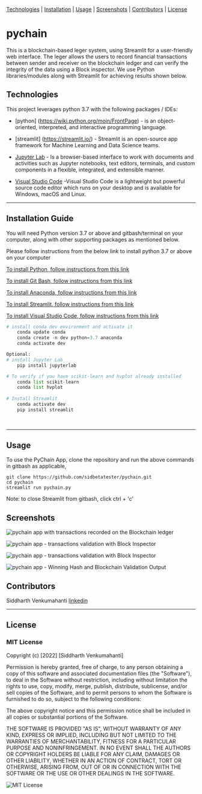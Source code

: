 [Technologies](#Technologies) | [Installation](#installation-guide) | [Usage](#usage) | [Screenshots](#screenshots) | [Contributors](#contributors) | [License](#license)

# pychain
This is a blockchain-based leger system, using Streamlit for a user-friendly web interface. The leger allows the users to record financial transactions between sender and receiver on the blockchain ledger and can verify the integrity of the data using a Block inspector. We use Python libraries/modules along with Streamlit for achieving results shown below. 

## Technologies

This project leverages python 3.7 with the following packages / IDEs:

* [python] (https://wiki.python.org/moin/FrontPage) - is an object-oriented, interpreted, and interactive programming language.

* [streamlit] (https://streamlit.io/) - Streamlit is an open-source app framework for Machine Learning and Data Science teams.

* [Jupyter Lab](https://jupyterlab.readthedocs.io/en/stable/#) - Is a browser-based interface to work with documents and activities such as Jupyter notebooks, text editors, terminals, and custom components in a flexible, integrated, and extensible manner.

* [Visual Studio Code](https://code.visualstudio.com/?wt.mc_id=DX_841432) -Visual Studio Code is a lightweight but powerful source code editor which runs on your desktop and is available for Windows, macOS and Linux. 

---

## Installation Guide

You will need Python version 3.7 or above and gitbash/terminal on your computer, along with other supporting packages as mentioned below. 

Please follow instructions from the below link to install python 3.7 or above on your computer

[To install Python, follow instructions from this link](https://www.python.org/downloads/)

[To install Git Bash, follow instructions from this link](https://github.com/git-guides/install-git)

[To install Anaconda, follow instructions from this link ](https://docs.anaconda.com/anaconda/install/)

[To install Streamlit, follow instructions from this link ](https://docs.streamlit.io/library/get-started/installation)

[To install Visual Studio Code, follow instructions from this link ](https://code.visualstudio.com/docs/setup/setup-overview)

```python
# install conda dev environment and activate it
    conda update conda
    conda create -n dev python=3.7 anaconda
    conda activate dev

Optional:
# install Jupyter Lab
    pip install jupyterlab

# To verify if you have scikit-learn and hvplot already installed
    conda list scikit-learn
    conda list hvplot
  
# Install Streamlit 
    conda activate dev
    pip install streamlit 
    
 
```

---


## Usage

To use the PyChain App, clone the repository and run the above commands in gitbash as applicable,

```git
git clone https://github.com/sidbetatester/pychain.git
cd pychain
streamlit run pychain.py
```
Note: to close Streamlit from gitbash, click ctrl + 'c'

## Screenshots

![pychain app with transactions recorded on the Blockchain ledger](Images/image1.jpg)

![pychain app - transactions validation with Block Inspector](Images/image2.jpg)

![pychain app - transactions validation with Block Inspector](Images/image3.jpg)

![pychain app - Winning Hash and Blockchain Validation Output](Images/image4.jpg)


## Contributors

Siddharth Venkumahanti
[linkedin](https://www.linkedin.com/in/siddharthvenkumahanti/)


---


## License

### MIT License

Copyright (c) [2022] [Siddharth Venkumahanti]

Permission is hereby granted, free of charge, to any person obtaining a copy
of this software and associated documentation files (the "Software"), to deal
in the Software without restriction, including without limitation the rights
to use, copy, modify, merge, publish, distribute, sublicense, and/or sell
copies of the Software, and to permit persons to whom the Software is
furnished to do so, subject to the following conditions:

The above copyright notice and this permission notice shall be included in all
copies or substantial portions of the Software.

THE SOFTWARE IS PROVIDED "AS IS", WITHOUT WARRANTY OF ANY KIND, EXPRESS OR
IMPLIED, INCLUDING BUT NOT LIMITED TO THE WARRANTIES OF MERCHANTABILITY,
FITNESS FOR A PARTICULAR PURPOSE AND NONINFRINGEMENT. IN NO EVENT SHALL THE
AUTHORS OR COPYRIGHT HOLDERS BE LIABLE FOR ANY CLAIM, DAMAGES OR OTHER
LIABILITY, WHETHER IN AN ACTION OF CONTRACT, TORT OR OTHERWISE, ARISING FROM,
OUT OF OR IN CONNECTION WITH THE SOFTWARE OR THE USE OR OTHER DEALINGS IN THE
SOFTWARE.

![MIT License](Images/%E2%80%ABMIT_License.png)
